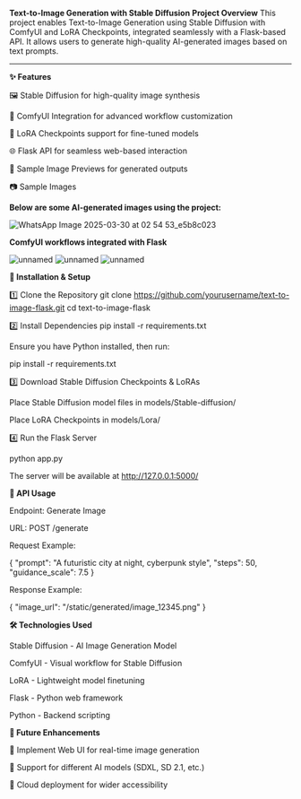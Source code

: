**Text-to-Image Generation with Stable Diffusion**
**Project Overview**
This project enables Text-to-Image Generation using Stable Diffusion with ComfyUI and LoRA Checkpoints, integrated seamlessly with a Flask-based API. It allows users to generate high-quality AI-generated images based on text prompts.
___________ _______________________ _______________________________ __________________________________________________________ _ _ _ _ _ _ _ 
**✨ Features**

🖼 Stable Diffusion for high-quality image synthesis

🎨 ComfyUI Integration for advanced workflow customization

🔗 LoRA Checkpoints support for fine-tuned models

🌐 Flask API for seamless web-based interaction

📸 Sample Image Previews for generated outputs

📷 Sample Images

**Below are some AI-generated images using the project:**

![WhatsApp Image 2025-03-30 at 02 54 53_e5b8c023](https://github.com/user-attachments/assets/172e7179-2e83-49a6-becb-e76c541378f5)

**ComfyUI workflows integrated with Flask**


![unnamed](https://github.com/user-attachments/assets/67ee4380-d10b-4039-b593-366a2466fa32)
![unnamed](https://github.com/user-attachments/assets/5c50eef0-710d-4790-96b0-493fdfbc9bb6)
![unnamed](https://github.com/user-attachments/assets/1e70959d-0947-4df2-8234-6cf7c54d34af)

**🔧 Installation & Setup**

1️⃣ Clone the Repository
git clone https://github.com/yourusername/text-to-image-flask.git
cd text-to-image-flask

2️⃣ Install Dependencies
pip install -r requirements.txt

Ensure you have Python installed, then run:

pip install -r requirements.txt

3️⃣ Download Stable Diffusion Checkpoints & LoRAs

Place Stable Diffusion model files in models/Stable-diffusion/

Place LoRA Checkpoints in models/Lora/

4️⃣ Run the Flask Server

python app.py

The server will be available at http://127.0.0.1:5000/

**📡 API Usage**

Endpoint: Generate Image

URL: POST /generate

Request Example:

{
  "prompt": "A futuristic city at night, cyberpunk style",
  "steps": 50,
  "guidance_scale": 7.5
}

Response Example:

{
  "image_url": "/static/generated/image_12345.png"
}

**🛠 Technologies Used**

Stable Diffusion - AI Image Generation Model

ComfyUI - Visual workflow for Stable Diffusion

LoRA - Lightweight model finetuning

Flask - Python web framework

Python - Backend scripting

**🎯 Future Enhancements**

🔹 Implement Web UI for real-time image generation

🔹 Support for different AI models (SDXL, SD 2.1, etc.)

🔹 Cloud deployment for wider accessibility
